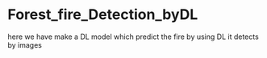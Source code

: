 # Forest_fire_Detection_byDL
here we have make a DL model which predict the fire by using DL it detects by images
